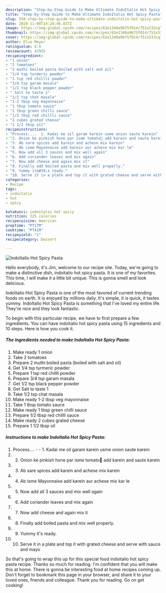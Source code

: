 ```yaml
---
description: "Step-by-Step Guide to Make Ultimate IndoItalio Hot Spicy Pasta"
title: "Step-by-Step Guide to Make Ultimate IndoItalio Hot Spicy Pasta"
slug: 558-step-by-step-guide-to-make-ultimate-indoitalio-hot-spicy-pasta
date: 2020-11-08T14:24:46.837Z
image: https://img-global.cpcdn.com/recipes/62e1340a9675f014/751x532cq70/indoitalio-hot-spicy-pasta-recipe-main-photo.jpg
thumbnail: https://img-global.cpcdn.com/recipes/62e1340a9675f014/751x532cq70/indoitalio-hot-spicy-pasta-recipe-main-photo.jpg
cover: https://img-global.cpcdn.com/recipes/62e1340a9675f014/751x532cq70/indoitalio-hot-spicy-pasta-recipe-main-photo.jpg
author: Elva Meyer
ratingvalue: 4.4
reviewcount: 42925
recipeingredient:
- "1 onion"
- "2 tomatoes"
- "2 muthi boiled pasta boiled with salt and oil"
- "1/4 tsp turmeric powder"
- "1 tsp red chillli powder"
- "3/4 tsp garam masala"
- "1/2 tsp black pepper powder"
- " Salt to taste 1"
- "1/2 tsp chat masala"
- "1-2 tbsp veg mayonnaise"
- "1 tbsp tomato sauce"
- "1 tbsp green chilli sauce"
- "1/2 tbsp red chillli sauce"
- "2 cubes grated cheese"
- "1 1/2 tbsp oil"
recipeinstructions:
- "Process....  1. Kadai me oil garam karein usme onion saute karein"
- "2. Onion ke pinkish hone par isme tomato🍅 add karein and saute karein"
- "3. Ab sare spices add karein and achese mix karein"
- "4. Ab isme Mayonnaise add karein aur achese mix kar le"
- "5. Now add all 3 sauces and mix well again"
- "6. Add coriander leaves and mix again"
- "7. Now add cheese and again mix it"
- "8. Finally add boiled pasta and mix well properly."
- "9. Yummy it&#39;s ready."
- "10. Serve it in a plate and top it with grated cheese and serve with sauce and mayo"
categories:
- Recipe
tags:
- indoitalio
- hot
- spicy

katakunci: indoitalio hot spicy 
nutrition: 225 calories
recipecuisine: American
preptime: "PT17M"
cooktime: "PT41M"
recipeyield: "1"
recipecategory: Dessert

---
```



![IndoItalio Hot Spicy Pasta](https://img-global.cpcdn.com/recipes/62e1340a9675f014/751x532cq70/indoitalio-hot-spicy-pasta-recipe-main-photo.jpg)

Hello everybody, it's Jim, welcome to our recipe site. Today, we're going to make a distinctive dish, indoitalio hot spicy pasta. It is one of my favorites. This time, I will make it a little bit unique. This is gonna smell and look delicious.



IndoItalio Hot Spicy Pasta is one of the most favored of current trending foods on earth. It is enjoyed by millions daily. It's simple, it is quick, it tastes yummy. IndoItalio Hot Spicy Pasta is something that I've loved my entire life. They're nice and they look fantastic.


To begin with this particular recipe, we have to first prepare a few ingredients. You can have indoitalio hot spicy pasta using 15 ingredients and 10 steps. Here is how you cook it.

<!--inarticleads1-->

##### The ingredients needed to make IndoItalio Hot Spicy Pasta:

1. Make ready 1 onion
1. Take 2 tomatoes
1. Prepare 2 muthi boiled pasta (boiled with salt and oil)
1. Get 1/4 tsp turmeric powder
1. Prepare 1 tsp red chillli powder
1. Prepare 3/4 tsp garam masala
1. Get 1/2 tsp black pepper powder
1. Get  Salt to taste 1
1. Take 1/2 tsp chat masala
1. Make ready 1-2 tbsp veg mayonnaise
1. Take 1 tbsp tomato sauce
1. Make ready 1 tbsp green chilli sauce
1. Prepare 1/2 tbsp red chillli sauce
1. Make ready 2 cubes grated cheese
1. Prepare 1 1/2 tbsp oil




<!--inarticleads2-->

##### Instructions to make IndoItalio Hot Spicy Pasta:

1. Process.... -  - 1. Kadai me oil garam karein usme onion saute karein
1. 2. Onion ke pinkish hone par isme tomato🍅 add karein and saute karein
1. 3. Ab sare spices add karein and achese mix karein
1. 4. Ab isme Mayonnaise add karein aur achese mix kar le
1. 5. Now add all 3 sauces and mix well again
1. 6. Add coriander leaves and mix again
1. 7. Now add cheese and again mix it
1. 8. Finally add boiled pasta and mix well properly.
1. 9. Yummy it&#39;s ready.
1. 10. Serve it in a plate and top it with grated cheese and serve with sauce and mayo




So that's going to wrap this up for this special food indoitalio hot spicy pasta recipe. Thanks so much for reading. I'm confident that you will make this at home. There is gonna be interesting food at home recipes coming up. Don't forget to bookmark this page in your browser, and share it to your loved ones, friends and colleague. Thank you for reading. Go on get cooking!
